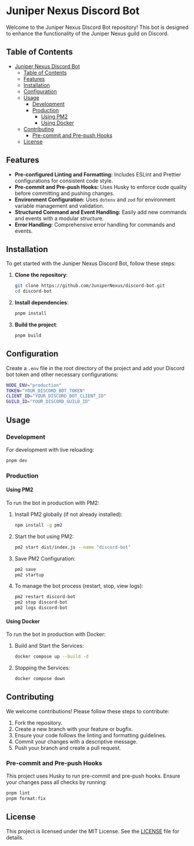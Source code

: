 # Juniper Nexus Discord Bot

Welcome to the Juniper Nexus Discord Bot repository! This bot is designed to enhance the functionality of the Juniper Nexus guild on Discord.

## Table of Contents

- [Juniper Nexus Discord Bot](#juniper-nexus-discord-bot)
  - [Table of Contents](#table-of-contents)
  - [Features](#features)
  - [Installation](#installation)
  - [Configuration](#configuration)
  - [Usage](#usage)
    - [Development](#development)
    - [Production](#production)
      - [Using PM2](#using-pm2)
      - [Using Docker](#using-docker)
  - [Contributing](#contributing)
    - [Pre-commit and Pre-push Hooks](#pre-commit-and-pre-push-hooks)
  - [License](#license)

## Features

-   **Pre-configured Linting and Formatting:** Includes ESLint and Prettier configurations for consistent code style.
-   **Pre-commit and Pre-push Hooks:** Uses Husky to enforce code quality before committing and pushing changes.
-   **Environment Configuration:** Uses `dotenv` and `zod` for environment variable management and validation.
-   **Structured Command and Event Handling:** Easily add new commands and events with a modular structure.
-   **Error Handling:** Comprehensive error handling for commands and events.

## Installation

To get started with the Juniper Nexus Discord Bot, follow these steps:

1. **Clone the repository**:

    ```bash
    git clone https://github.com/JuniperNexus/discord-bot.git
    cd discord-bot
    ```

2. **Install dependencies**:

    ```bash
    pnpm install
    ```

3. **Build the project**:
    ```bash
    pnpm build
    ```

## Configuration

Create a `.env` file in the root directory of the project and add your Discord bot token and other necessary configurations:

```bash
NODE_ENV="production"
TOKEN="YOUR_DISCORD_BOT_TOKEN"
CLIENT_ID="YOUR_DISCORD_BOT_CLIENT_ID"
GUILD_ID="YOUR_DISCORD_GUILD_ID"
```

## Usage

### Development

For development with live reloading:

```bash
pnpm dev
```

### Production

#### Using PM2

To run the bot in production with PM2:

1. Install PM2 globally (if not already installed):

    ```bash
    npm install -g pm2
    ```

2. Start the bot using PM2:

    ```bash
    pm2 start dist/index.js --name "discord-bot"
    ```

3. Save PM2 Configuration:

    ```bash
    pm2 save
    pm2 startup
    ```

4. To manage the bot process (restart, stop, view logs):

    ```bash
    pm2 restart discord-bot
    pm2 stop discord-bot
    pm2 logs discord-bot
    ```

#### Using Docker

To run the bot in production with Docker:

1. Build and Start the Services:

    ```bash
    docker compose up --build -d
    ```

2. Stopping the Services:

    ```bash
    docker compose down
    ```

## Contributing

We welcome contributions! Please follow these steps to contribute:

1. Fork the repository.
2. Create a new branch with your feature or bugfix.
3. Ensure your code follows the linting and formatting guidelines.
4. Commit your changes with a descriptive message.
5. Push your branch and create a pull request.

### Pre-commit and Pre-push Hooks

This project uses Husky to run pre-commit and pre-push hooks. Ensure your changes pass all checks by running:

```bash
pnpm lint
pnpm format:fix
```

## License

This project is licensed under the MIT License. See the [LICENSE](LICENSE) file for details.
